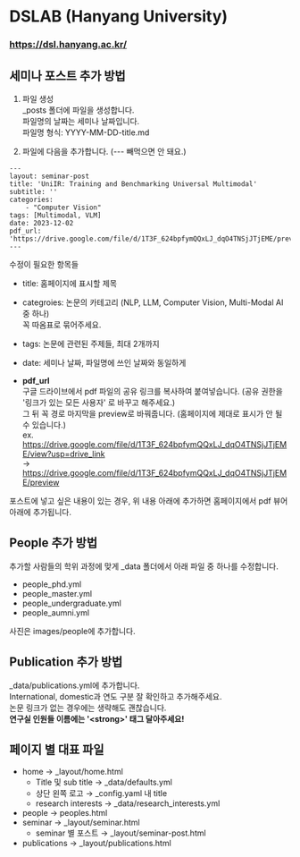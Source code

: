 # DSLAB (Hanyang University)

### https://dsl.hanyang.ac.kr/

## 세미나 포스트 추가 방법

1. 파일 생성 \
_posts 폴더에 파일을 생성합니다. \
파일명의 날짜는 세미나 날짜입니다. \
파일명 형식: YYYY-MM-DD-title.md

2. 파일에 다음을 추가합니다. (--- 빼먹으면 안 돼요.)
```
---
layout: seminar-post
title: 'UniIR: Training and Benchmarking Universal Multimodal'
subtitle: ''
categories:
    - "Computer Vision"
tags: [Multimodal, VLM]
date: 2023-12-02
pdf_url: 'https://drive.google.com/file/d/1T3F_624bpfymQQxLJ_dqO4TNSjJTjEME/preview'
---
```

수정이 필요한 항목들

* title: 홈페이지에 표시할 제목

* categroies: 논문의 카테고리 (NLP, LLM, Computer Vision, Multi-Modal AI 중 하나) \
  꼭 따옴표로 묶어주세요.

* tags: 논문에 관련된 주제들, 최대 2개까지

* date: 세미나 날짜, 파일명에 쓰인 날짜와 동일하게

* __pdf_url__ \
구글 드라이브에서 pdf 파일의 공유 링크를 복사하여 붙여넣습니다. (공유 권한을 '링크가 있는 모든 사용자' 로 바꾸고 해주세요.) \
그 뒤 꼭 경로 마지막을 preview로 바꿔줍니다. (홈페이지에 제대로 표시가 안 될 수 있습니다.) \
ex. \
https://drive.google.com/file/d/1T3F_624bpfymQQxLJ_dqO4TNSjJTjEME/view?usp=drive_link \
→ https://drive.google.com/file/d/1T3F_624bpfymQQxLJ_dqO4TNSjJTjEME/preview

포스트에 넣고 싶은 내용이 있는 경우, 위 내용 아래에 추가하면 홈페이지에서 pdf 뷰어 아래에 추가됩니다.


## People 추가 방법
추가할 사람들의 학위 과정에 맞게 _data 폴더에서 아래 파일 중 하나를 수정합니다.
* people_phd.yml
* people_master.yml
* people_undergraduate.yml
* people_aumni.yml 

사진은 images/people에 추가합니다.

## Publication 추가 방법
_data/publications.yml에 추가합니다. \
International, domestic과 연도 구분 잘 확인하고 추가해주세요. \
논문 링크가 없는 경우에는 생략해도 괜찮습니다. \
__연구실 인원들 이름에는 '\<strong\>' 태그 달아주세요!__

## 페이지 별 대표 파일
* home → _layout/home.html
    * Title 및 sub title → _data/defaults.yml
    * 상단 왼쪽 로고 → _config.yaml 내 title
    * research interests → _data/research_interests.yml
* people → peoples.html
* seminar → _layout/seminar.html
    * seminar 별 포스트 → _layout/seminar-post.html
* publications → _layout/publications.html
